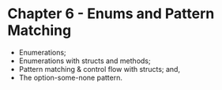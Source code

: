 # Chapter 6 - Enums and Pattern Matching

- Enumerations;
- Enumerations with structs and methods;
- Pattern matching & control flow with structs; and,
- The option-some-none pattern.
